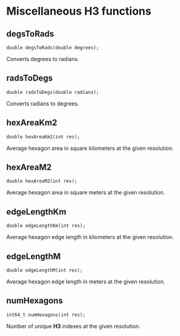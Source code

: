 # Miscellaneous H3 functions

## degsToRads

```
double degsToRads(double degrees);
```

Converts degrees to radians.

## radsToDegs

```
double radsToDegs(double radians);
```

Converts radians to degrees.

## hexAreaKm2

```
double hexAreaKm2(int res);
```

Average hexagon area in square kilometers at the given resolution.

## hexAreaM2

```
double hexAreaM2(int res);
```

Average hexagon area in square meters at the given resolution.

## edgeLengthKm

```
double edgeLengthKm(int res);
```

Average hexagon edge length in kilometers at the given resolution.

## edgeLengthM

```
double edgeLengthM(int res);
```

Average hexagon edge length in meters at the given resolution.

## numHexagons

```
int64_t numHexagons(int res);
```

Number of unique **H3** indexes at the given resolution.
